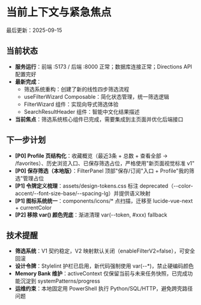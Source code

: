 # 当前上下文与紧急焦点
最后更新：2025-09-15

## 当前状态
- **服务运行**：前端 :5173 / 后端 :8000 正常；数据库连接正常；Directions API 配置完好
- **最新完成**：
  - 筛选系统重构：创建了新的线性四步筛选流程
  - useFilterWizard Composable：简化状态管理，统一筛选逻辑
  - FilterWizard 组件：实现向导式筛选体验
  - SearchResultHeader 组件：智能中文化结果描述
- **当前焦点**：筛选系统核心组件已完成，需要集成到主页面并优化后端接口

## 下一步计划
- **[P0] Profile 页结构化**：收藏概览（最近3条 + 总数 + 查看全部 → /favorites）、历史浏览入口、已保存筛选占位，严格使用"新页面视觉标准 v1"
- **[P0] 保存筛选（本地版）**：FilterPanel 顶部"保存/订阅"入口 + Profile"我的筛选"管理占位
- **[P1] 令牌定义梳理**：assets/design-tokens.css 标注 deprecated（--color-accent/--font-size-base/--spacing-lg）并提供语义映射
- **[P1] 图标系统统一**：components/icons/* 点扫描，迁移至 lucide-vue-next + currentColor
- **[P2] 移除 var() 颜色兜底**：渐进清理 var(--token, #xxx) fallback

## 技术提醒
- **筛选系统**：V1 契约稳定，V2 映射默认关闭（enableFilterV2=false），可安全回滚
- **设计令牌**：Stylelint 护栏已启用，新代码强制使用 var(--*)，禁止硬编码颜色
- **Memory Bank 维护**：activeContext 仅保留当前与未来任务快照，已完成功能沉淀到 systemPatterns/progress
- **运维约束**：本地固定用 PowerShell 执行 Python/SQL/HTTP，避免跨壳路径问题
